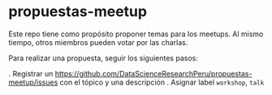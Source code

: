 # propuestas-meetup
Este repo tiene como propósito proponer temas para los meetups. Al mismo tiempo, otros miembros pueden votar por las charlas.

Para realizar una propuesta, seguir los siguientes pasos:

. Registrar un https://github.com/DataScienceResearchPeru/propuestas-meetup/issues con el tópico y una descripción
. Asignar label `workshop`, `talk`
